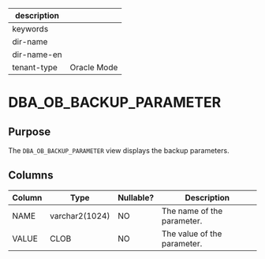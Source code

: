 | description ||
|---|---|
| keywords ||
| dir-name ||
| dir-name-en ||
| tenant-type | Oracle Mode |

# DBA_OB_BACKUP_PARAMETER

## Purpose

The `DBA_OB_BACKUP_PARAMETER` view displays the backup parameters.

## Columns

| Column | Type | Nullable? | Description |
| --- | --- | --- | --- |
| NAME | varchar2(1024) | NO | The name of the parameter. |
| VALUE | CLOB | NO | The value of the parameter. |
